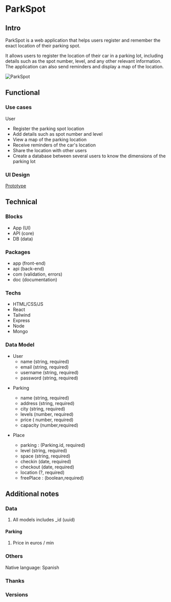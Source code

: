 # ParkSpot

## Intro

<!--ParkSpot es una aplicación web que ayuda a los usuarios a registrar y recordar la ubicación exacta de su plaza de parking.

Permite a los usuarios registrar la ubicación de su coche en un parking, incluyendo detalles como el número de plaza, nivel y cualquier otra información relevante. La aplicación también puede enviar recordatorios y mostrar un mapa de la ubicación.
-->

ParkSpot is a web application that helps users register and remember the exact location of their parking spot.

It allows users to register the location of their car in a parking lot, including details such as the spot number, level, and any other relevant information. The application can also send reminders and display a map of the location.

![ParkSpot](https://i.giphy.com/Ak8asl6uQKmre.webp)

## Functional

### Use cases

User
<!-- 
- Registrar la ubicación de la plaza de parking
- Añadir detalles como número de plaza y nivel 
- Ver un mapa de la ubicación del parking 
- Recibir recordatorios de la ubicación del coche 
- Compartir la ubicación con otros usuarios
- Crear BD entre varios usuarios para conocer las dimensiones del parking
-->

- Register the parking spot location
- Add details such as spot number and level
- View a map of the parking location
- Receive reminders of the car's location
- Share the location with other users
- Create a database between several users to know the dimensions of the parking lot


### UI Design


[Prototype](https://www.figma.com/proto/ZwUGeEDRIT5bqBeIfFA0KI/ParkSpot?node-id=0-1&t=03lSJ2V6FJVvG9Xb-1)

## Technical

### Blocks

- App (UI)
- API (core)
- DB (data)

### Packages

- app (front-end)
- api (back-end)
- com (validation, errors)
- doc (documentation)

### Techs

- HTML/CSS/JS
- React
- Tailwind
- Express
- Node
- Mongo

### Data Model

- User
    - name (string, required)
    - email (string, required)
    - username (string, required)
    - password (string, required)

<!-- Car
    - _id (uuid)
    - regis (string, required)
    - brand (string, required)
    - model (string, required)
    - user (User.id) -->

- Parking
    - name (string, required)
    - address (string, required)
    - city (string, required)
    - levels (number, required)
    - price ( number, required)
    - capacity  (number,required)

- Place
    - parking : (Parking.id, required)
    - level (string, required)
    - space (string, required)
    - checkin (date, required)
    - checkout (date, required)
    - location (?, required) <!-- geolocalizacion -->
    - freePlace : (boolean,required)  

## Additional notes

### Data

1. All models includes _id (uuid)

#### Parking

1. Price in euros / min

### Others

Native language: Spanish

### Thanks



### Versions